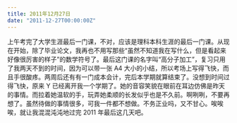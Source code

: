 ```yaml
---
title: 2011年12月27日
date: "2011-12-27T00:00:00Z"
---
```


上午考完了大学生涯最后一门课，不对，应该是理科本科生涯的最后一门课。从现在开始，除了毕业论文，我再也不用写那些“虽然不知道我在写什么，但是看起来好像很厉害的样子”的数学符号了。最后这门课的名字叫“高分子加工”，复习只用了我两天不到的时间，因为可以带一张 A4 大小的小结，所以考场上写得飞快，而且手很酸疼。两周后还有有一门成本会计，完后本学期就算结束了。没想到时间过得飞快，原来 Y 已经离开我一个学期了。她的音容笑貌在眼前在耳边仿佛是昨天的事情。而拉着她温软的手，玩弄她柔顺的长发似乎也是不久前。啊咧咧，不要再想了。虽然待做的事情很多，可我一件都不想做。不务正业吗，又不甘心。唉唉唉，就让我混混沌沌地过完 2011 年最后这几天吧。
